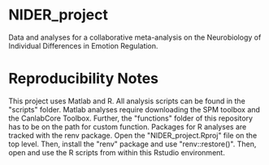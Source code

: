 # NIDER_project
 Data and analyses for a collaborative meta-analysis on the Neurobiology of Individual Differences in Emotion Regulation.


# Reproducibility Notes
This project uses Matlab and R. All analysis scripts can be found in the "scripts" folder. Matlab analyses require downloading the SPM toolbox and the CanlabCore Toolbox. Further, the "functions" folder of this repository
has to be on the path for custom function. Packages for R analyses are tracked with the renv package. Open the "NIDER_project.Rproj" file on the top level. Then, install the "renv" package and use "renv::restore()". Then, open and use the R scripts from within this Rstudio environment. 
